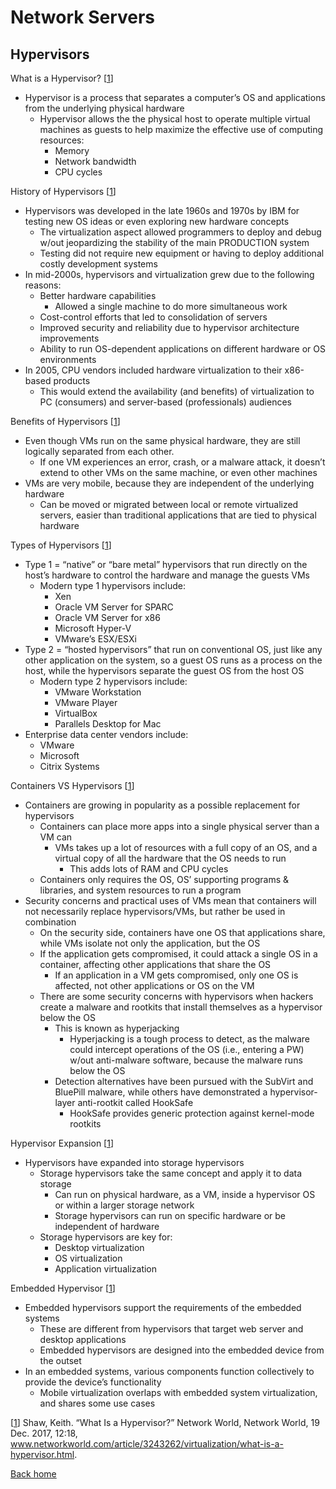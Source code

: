 # Network Servers

## Hypervisors

What is a Hypervisor? [[1](https://www.networkworld.com/article/3243262/virtualization/what-is-a-hypervisor.html)]

* Hypervisor is a process that separates a computer’s OS and applications from the underlying physical hardware
  * Hypervisor allows the the physical host to operate multiple virtual machines as guests to help maximize the effective use of computing resources:
    * Memory
    * Network bandwidth
    * CPU cycles

History of Hypervisors [[1](https://www.networkworld.com/article/3243262/virtualization/what-is-a-hypervisor.html)]

* Hypervisors was developed in the late 1960s and 1970s by IBM for testing new OS ideas or even exploring new hardware concepts
  * The virtualization aspect allowed programmers to deploy and debug w/out jeopardizing the stability of the main PRODUCTION system
  * Testing did not require new equipment or having to deploy additional costly development systems
* In mid-2000s, hypervisors and virtualization grew due to the following reasons:
  * Better hardware capabilities
    * Allowed a single machine to do more simultaneous work
  * Cost-control efforts that led to consolidation of servers
  * Improved security and reliability due to hypervisor architecture improvements
  * Ability to run OS-dependent applications on different hardware or OS environments
* In 2005, CPU vendors included hardware virtualization to their x86-based products
  * This would extend the availability (and benefits) of virtualization to PC (consumers) and server-based (professionals) audiences

Benefits of Hypervisors [[1](https://www.networkworld.com/article/3243262/virtualization/what-is-a-hypervisor.html)]

* Even though VMs run on the same physical hardware, they are still logically separated from each other.
  * If one VM experiences an error, crash, or a malware attack, it doesn’t extend to other VMs on the same machine, or even other machines
* VMs are very mobile, because they are independent of the underlying hardware
  * Can be moved or migrated between local or remote virtualized servers, easier than traditional applications that are tied to physical hardware

Types of Hypervisors [[1](https://www.networkworld.com/article/3243262/virtualization/what-is-a-hypervisor.html)]

* Type 1 = “native” or “bare metal” hypervisors that run directly on the host’s hardware to control the hardware and manage the guests VMs
  * Modern type 1 hypervisors include:
    * Xen
    * Oracle VM Server for SPARC
    * Oracle VM Server for x86
    * Microsoft Hyper-V
    * VMware’s ESX/ESXi
* Type 2 = “hosted hypervisors” that run on conventional OS, just like any other application on the system, so a guest OS runs as a process on the host, while the hypervisors separate the guest OS from the host OS
  * Modern type 2 hypervisors include:
    * VMware Workstation
    * VMware Player
    * VirtualBox
    * Parallels Desktop for Mac
* Enterprise data center vendors include:
  * VMware
  * Microsoft
  * Citrix Systems

Containers VS Hypervisors [[1](https://www.networkworld.com/article/3243262/virtualization/what-is-a-hypervisor.html)]

* Containers are growing in popularity as a possible replacement for hypervisors
  * Containers can place more apps into a single physical server than a VM can
    * VMs takes up a lot of resources with a full copy of an OS, and a virtual copy of all the hardware that the OS needs to run
      * This adds lots of RAM and CPU cycles
  * Containers only requires the OS, OS’ supporting programs & libraries, and system resources to run a program
* Security concerns and practical uses of VMs mean that containers will not necessarily replace hypervisors/VMs, but rather be used in combination
  * On the security side, containers have one OS that applications share, while VMs isolate not only the application, but the OS
  * If the application gets compromised, it could attack a single OS in a container, affecting other applications that share the OS
    * If an application in a VM gets compromised, only one OS is affected, not other applications or OS on the VM
  * There are some security concerns with hypervisors when hackers create a malware and rootkits that install themselves as a hypervisor below the OS
    * This is known as hyperjacking
      * Hyperjacking is a tough process to detect, as the malware could intercept operations of the OS (i.e., entering a PW) w/out anti-malware software, because the malware runs below the OS
    * Detection alternatives have been pursued with the SubVirt and BluePill malware, while others have demonstrated a hypervisor-layer anti-rootkit called HookSafe
      * HookSafe provides generic protection against kernel-mode rootkits

Hypervisor Expansion [[1](https://www.networkworld.com/article/3243262/virtualization/what-is-a-hypervisor.html)]

* Hypervisors have expanded into storage hypervisors
  * Storage hypervisors take the same concept and apply it to data storage
    * Can run on physical hardware, as a VM, inside a hypervisor OS or within a larger storage network
    * Storage hypervisors can run on specific hardware or be independent of hardware
  * Storage hypervisors are key for:
    * Desktop virtualization
    * OS virtualization
    * Application virtualization

Embedded Hypervisor [[1](https://www.networkworld.com/article/3243262/virtualization/what-is-a-hypervisor.html)]

* Embedded hypervisors support the requirements of the embedded systems
  * These are different from hypervisors that target web server and desktop applications
  * Embedded hypervisors are designed into the embedded device from the outset
* In an embedded systems, various components function collectively to provide the device’s functionality
  * Mobile virtualization overlaps with embedded system virtualization, and shares some use cases

[[1](https://www.networkworld.com/article/3243262/virtualization/what-is-a-hypervisor.html)] Shaw, Keith. “What Is a Hypervisor?” Network World, Network World, 19 Dec. 2017, 12:18, www.networkworld.com/article/3243262/virtualization/what-is-a-hypervisor.html.

[Back home](./README.md)
